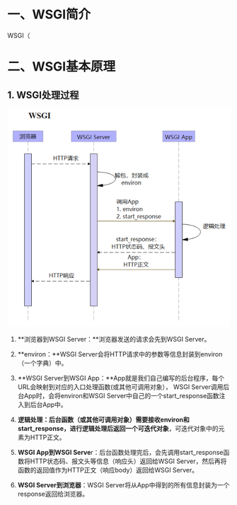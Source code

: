 # 一、WSGI简介

WSGI（

# 二、WSGI基本原理

## 1. WSGI处理过程

![](images/WEBRESOURCE6a0b0bae68e9462f0a1c8eff86e159ec截图.png)

1. **浏览器到WSGI Server：**浏览器发送的请求会先到WSGI Server。

1. **environ：**WSGI Server会将HTTP请求中的参数等信息封装到environ（一个字典）中。

1. **WSGI Server到WSGI App：**App就是我们自己编写的后台程序，每个URL会映射到对应的入口处理函数(或其他可调用对象），	WSGI Server调用后台App时，会将environ和WSGI Server中自己的一个start_response函数注入到后台App中。

1. **逻辑处理：**后台函数（或其他可调用对象）需要接收environ和start_response，进行逻辑处理后返回**一个可迭代对象**，可迭代对象中的元素为HTTP正文。

1. **WSGI App到WSGI Serve**r：后台函数处理完后，会先调用start_response函数将HTTP状态码、报文头等信息（响应头）返回给WSGI Server，然后再将函数的返回值作为HTTP正文（响应body）返回给WSGI Server。

1. **WSGI Server到浏览器**：WSGI Server将从App中得到的所有信息封装为一个response返回给浏览器。